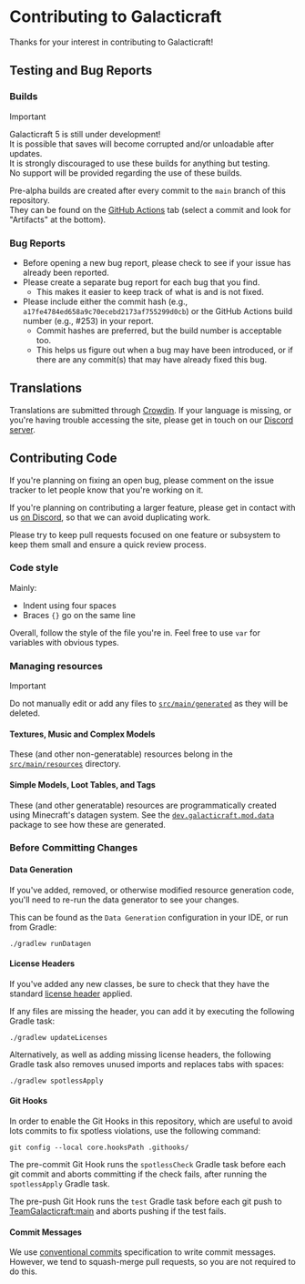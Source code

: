 Contributing to Galacticraft
=

Thanks for your interest in contributing to Galacticraft!

## Testing and Bug Reports

### Builds
> [!IMPORTANT]
> Galacticraft 5 is still under development!\
> It is possible that saves will become corrupted and/or unloadable after updates.\
> It is strongly discouraged to use these builds for anything but testing.\
> No support will be provided regarding the use of these builds.

Pre-alpha builds are created after every commit to the `main` branch of this repository.\
They can be found on the [GitHub Actions][actions] tab (select a commit and look for "Artifacts" at the bottom).

### Bug Reports
* Before opening a new bug report, please check to see if your issue has already been reported.
* Please create a separate bug report for each bug that you find.
  * This makes it easier to keep track of what is and is not fixed.
* Please include either the commit hash (e.g., `a17fe4784ed658a9c70ecebd2173af755299d0cb`)
or the GitHub Actions build number (e.g., #253) in your report.
  * Commit hashes are preferred, but the build number is acceptable too.
  * This helps us figure out when a bug may have been introduced,
  or if there are any commit(s) that may have already fixed this bug. 

## Translations
Translations are submitted through [Crowdin][crowdin].
If your language is missing, or you're having trouble accessing the site,
please get in touch on our [Discord server][discord].

## Contributing Code

If you're planning on fixing an open bug,
please comment on the issue tracker to let people know that you're working on it.

If you're planning on contributing a larger feature,
please get in contact with us [on Discord][discord], so that we can avoid duplicating work.

Please try to keep pull requests focused on one feature or subsystem
to keep them small and ensure a quick review process.

### Code style
Mainly:
* Indent using four spaces
* Braces `{}` go on the same line

Overall, follow the style of the file you're in.
Feel free to use `var` for variables with obvious types.

### Managing resources
> [!IMPORTANT]
> Do not manually edit or add any files to [`src/main/generated`][generated] as they will be deleted.

#### Textures, Music and Complex Models
These (and other non-generatable) resources belong in the [`src/main/resources`][resources] directory.

#### Simple Models, Loot Tables, and Tags
These (and other generatable) resources are programmatically created using Minecraft's datagen system.
See the [`dev.galacticraft.mod.data`][datagen] package to see how these are generated.

### Before Committing Changes

#### Data Generation
If you've added, removed, or otherwise modified resource generation code,
you'll need to re-run the data generator to see your changes.

This can be found as the `Data Generation` configuration in your IDE, or run from Gradle:
```shell
./gradlew runDatagen
```

#### License Headers
If you've added any new classes, be sure to check that they have the standard [license header][license header] applied.

If any files are missing the header, you can add it by executing the following Gradle task:
```shell
./gradlew updateLicenses
```

Alternatively, as well as adding missing license headers, the following Gradle task also removes unused imports and replaces tabs with spaces:
```shell
./gradlew spotlessApply
```

#### Git Hooks
In order to enable the Git Hooks in this repository, which are useful to avoid lots commits to fix spotless violations, use the following command:
```shell
git config --local core.hooksPath .githooks/
```

The pre-commit Git Hook runs the `spotlessCheck` Gradle task before each git commit and aborts committing if the check fails, after running the `spotlessApply` Gradle task.

The pre-push Git Hook runs the `test` Gradle task before each git push to [TeamGalacticraft:main][main] and aborts pushing if the test fails.

#### Commit Messages
We use [conventional commits][conventional commits] specification to write commit messages.
However, we tend to squash-merge pull requests, so you are not required to do this.


[actions]: https://github.com/TeamGalacticraft/Galacticraft/actions/workflows/build.yml?query=branch%3Amain+is%3Asuccess
[conventional commits]: https://www.conventionalcommits.org
[crowdin]: https://teamgalacticraft.crowdin.com/galacticraft
[datagen]: /src/main/java/dev/galacticraft/mod/data
[discord]: https://discord.gg/n3QqhMYyFK
[generated]: /src/main/generated
[license header]: /LICENSE_HEADER.txt
[main]: https://github.com/TeamGalacticraft/Galacticraft/tree/main
[resources]: /src/main/resources
